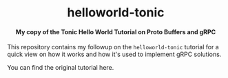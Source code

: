 <div>
  <h1 align="center">helloworld-tonic</h1>
  <h4 align="center">
    My copy of the Tonic Hello World Tutorial on Proto Buffers and gRPC
  </h4>
</div>

This repository contains my followup on the `helloworld-tonic` tutorial  for
a quick view on how it works and how it's used to implement gRPC solutions.

You can find the original tutorial here.

[1]: https://github.com/hyperium/tonic/blob/master/examples/helloworld-tutorial.md

